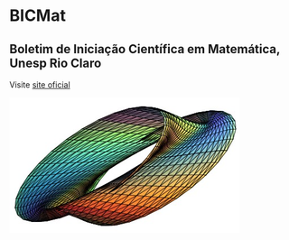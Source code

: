 # BICMat
## Boletim de Iniciação Científica em Matemática, Unesp Rio Claro

Visite [site oficial](https://igce.rc.unesp.br/#!/departamentos/matematica/bicmat/)

![bicmat logo](bicmat_logo_rgb.jpg)